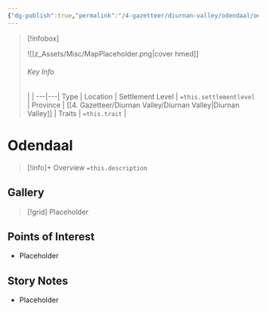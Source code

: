 ```yaml
---
{"dg-publish":true,"permalink":"/4-gazetteer/diurnan-valley/odendaal/odendaal/"}
---
```



> [!infobox]
> 
> ![[z_Assets/Misc/MapPlaceholder.png\|cover hmed]]
> ###### Key Info
>  |   |
> ---|---|
> Type | Location |
> Settlement Level | `=this.settlementlevel` |
> Province | [[4. Gazetteer/Diurnan Valley/Diurnan Valley\|Diurnan Valley]] |
> Traits | `=this.trait` |

# Odendaal

> [!info]+ Overview
> `=this.description`

## Gallery

>[!grid]
>Placeholder


## Points of Interest

- Placeholder

## Story Notes

- Placeholder
